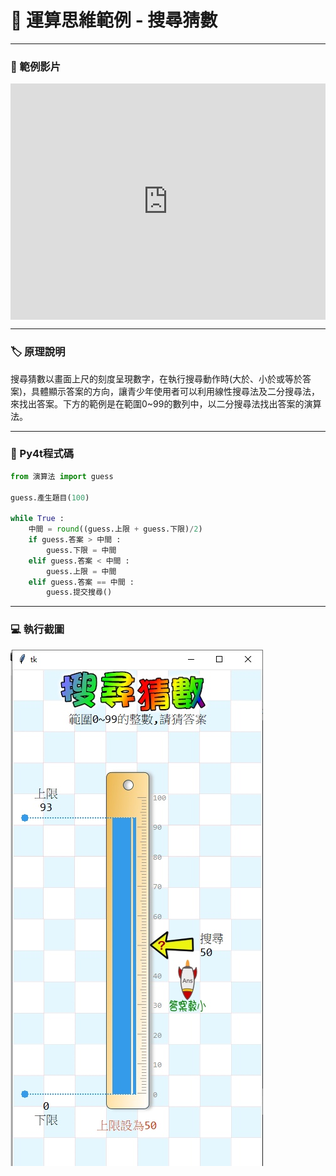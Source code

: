 # 🔰 運算思維範例 - 搜尋猜數

---------------

### 🎦 範例影片

<div style="padding:75% 0 0 0;position:relative;"><iframe src="https://player.vimeo.com/video/584576157?badge=0&amp;autopause=0&amp;player_id=0&amp;app_id=58479" frameborder="0" allow="autoplay; fullscreen; picture-in-picture" allowfullscreen style="position:absolute;top:0;left:0;width:100%;height:100%;" title="search_guess.mp4"></iframe></div><script src="https://player.vimeo.com/api/player.js"></script>

---------------

### 🏷️ 原理說明

搜尋猜數以畫面上尺的刻度呈現數字，在執行搜尋動作時(大於、小於或等於答案)，具體顯示答案的方向，讓青少年使用者可以利用線性搜尋法及二分搜尋法，來找出答案。下方的範例是在範圍0~99的數列中，以二分搜尋法找出答案的演算法。

--------------

### 📄 Py4t程式碼

```python
from 演算法 import guess

guess.產生題目(100)

while True :
    中間 = round((guess.上限 + guess.下限)/2)
    if guess.答案 > 中間 :
        guess.下限 = 中間
    elif guess.答案 < 中間 :
        guess.上限 = 中間
    elif guess.答案 == 中間 :
        guess.提交搜尋()  
```

--------------

### 💻 執行截圖

![執行截圖](search_guess.jpg)


